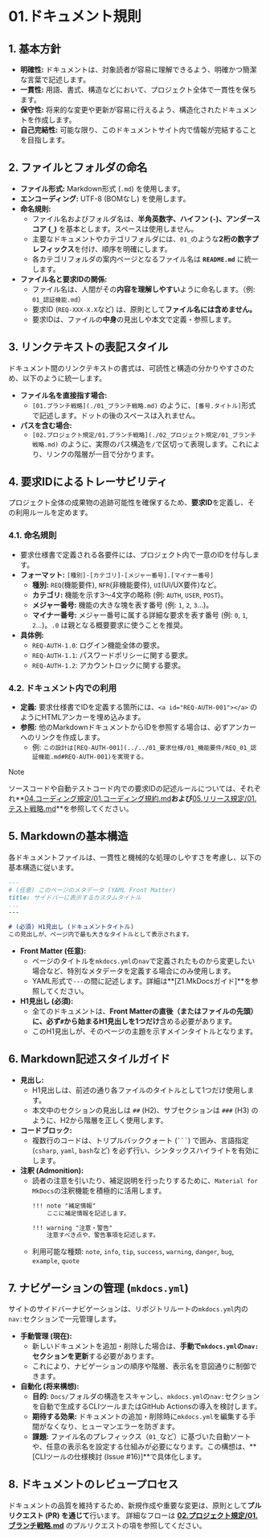 # 01.ドキュメント規則

## 1. 基本方針

*   **明確性:** ドキュメントは、対象読者が容易に理解できるよう、明確かつ簡潔な言葉で記述します。
*   **一貫性:** 用語、書式、構造などにおいて、プロジェクト全体で一貫性を保ちます。
*   **保守性:** 将来的な変更や更新が容易に行えるよう、構造化されたドキュメントを作成します。
*   **自己完結性:** 可能な限り、このドキュメントサイト内で情報が完結することを目指します。

## 2. ファイルとフォルダの命名

*   **ファイル形式:** Markdown形式 (`.md`) を使用します。
*   **エンコーディング:** UTF-8 (BOMなし) を使用します。
*   **命名規則:**
    *   ファイル名およびフォルダ名は、**半角英数字、ハイフン (`-`)、アンダースコア (`_`)** を基本とします。スペースは使用しません。
    *   主要なドキュメントやカテゴリフォルダには、`01_`のような**2桁の数字プレフィックス**を付け、順序を明確にします。
    *   各カテゴリフォルダの案内ページとなるファイル名は **`README.md`** に統一します。
*   **ファイル名と要求IDの関係:**
    *   ファイル名は、人間がその**内容を理解しやすい**ように命名します。（例: `01_認証機能.md`）
    *   要求ID (`REQ-XXX-X.X`など) は、原則として**ファイル名には含めません。**
    *   要求IDは、ファイルの**中身**の見出しや本文で定義・参照します。

## 3. リンクテキストの表記スタイル

ドキュメント間のリンクテキストの書式は、可読性と構造の分かりやすさのため、以下のように統一します。

*   **ファイル名を直接指す場合:**
    *   `[01.ブランチ戦略](./01_ブランチ戦略.md)` のように、`[番号.タイトル]`形式で記述します。ドットの後のスペースは入れません。
*   **パスを含む場合:**
    *   `[02.プロジェクト規定/01.ブランチ戦略](./02_プロジェクト規定/01_ブランチ戦略.md)` のように、実際のパス構造を`/`で区切って表現します。これにより、リンクの階層が一目で分かります。

## 4. 要求IDによるトレーサビリティ

プロジェクト全体の成果物の追跡可能性を確保するため、**要求ID**を定義し、その利用ルールを定めます。

### 4.1. 命名規則
*   要求仕様書で定義される各要件には、プロジェクト内で一意のIDを付与します。
*   **フォーマット:** `[種別]-[カテゴリ]-[メジャー番号].[マイナー番号]`
    *   **種別:** `REQ`(機能要件), `NFR`(非機能要件), `UI`(UI/UX要件)など。
    *   **カテゴリ:** 機能を示す3〜4文字の略称 (例: `AUTH`, `USER`, `POST`)。
    *   **メジャー番号:** 機能の大きな塊を表す番号 (例: `1`, `2`, `3`...)。
    *   **マイナー番号:** メジャー番号に属する詳細な要求を表す番号 (例: `0`, `1`, `2`...)。`.0` は親となる概要要求に使うことを推奨。
*   **具体例:**
    *   `REQ-AUTH-1.0`: ログイン機能全体の要求。
    *   `REQ-AUTH-1.1`: パスワードポリシーに関する要求。
    *   `REQ-AUTH-1.2`: アカウントロックに関する要求。

### 4.2. ドキュメント内での利用
*   **定義:** 要求仕様書でIDを定義する箇所には、`<a id="REQ-AUTH-001"></a>` のようにHTMLアンカーを埋め込みます。
*   **参照:** 他のMarkdownドキュメントからIDを参照する場合は、必ずアンカーへのリンクを作成します。
    *   例: `この設計は[REQ-AUTH-001](../../01_要求仕様/01_機能要件/REQ_01_認証機能.md#REQ-AUTH-001)を実現する。`

> [!NOTE]
> ソースコードや自動テストコード内での要求IDの記述ルールについては、それぞれ**[04.コーディング規定/01.コーディング規約.md](../../04_コーディング規定/01_コーディング規約.md)**および**[05.リリース規定/01.テスト戦略.md](../../05_リリース規定/01_テスト戦略.md)**を参照してください。

## 5. Markdownの基本構造

各ドキュメントファイルは、一貫性と機械的な処理のしやすさを考慮し、以下の基本構造に従います。

```markdown
---
# (任意) このページのメタデータ (YAML Front Matter)
title: サイドバーに表示するカスタムタイトル
...
---

# (必須) H1見出し (ドキュメントタイトル)
この見出しが、ページ内で最も大きなタイトルとして表示されます。
```

*   **Front Matter (任意):**
    *   ページのタイトルを`mkdocs.yml`の`nav`で定義されたものから変更したい場合など、特別なメタデータを定義する場合にのみ使用します。
    *   YAML形式で`---`の間に記述します。詳細は**[Z1.MkDocsガイド]**を参照してください。
*   **H1見出し (必須):**
    *   全てのドキュメントは、**Front Matterの直後（またはファイルの先頭）に、必ず`#`から始まるH1見出しを1つだけ**含める必要があります。
    *   このH1見出しが、そのページの主題を示すメインタイトルとなります。

## 6. Markdown記述スタイルガイド

*   **見出し:**
    *   H1見出しは、前述の通り各ファイルのタイトルとして1つだけ使用します。
    *   本文中のセクションの見出しは `##` (H2)、サブセクションは `###` (H3) のように、H2から階層を正しく使用します。
*   **コードブロック:**
    *   複数行のコードは、トリプルバッククォート (`` ``` ``) で囲み、言語指定 (`csharp`, `yaml`, `bash`など) を必ず行い、シンタックスハイライトを有効にします。
*   **注釈 (Admonition):**
    *   読者の注意を引いたり、補足説明を行ったりするために、`Material for MkDocs`の注釈機能を積極的に活用します。
        ```markdown
        !!! note "補足情報"
            ここに補足情報を記述します。
        
        !!! warning "注意・警告"
            注意すべき点や、警告事項を記述します。
        ```
    *   利用可能な種類: `note`, `info`, `tip`, `success`, `warning`, `danger`, `bug`, `example`, `quote`

## 7. ナビゲーションの管理 (`mkdocs.yml`)

サイトのサイドバーナビゲーションは、リポジトリルートの`mkdocs.yml`内の`nav:`セクションで一元管理します。

*   **手動管理 (現在):**
    *   新しいドキュメントを追加・削除した場合は、**手動で`mkdocs.yml`の`nav:`セクションを更新**する必要があります。
    *   これにより、ナビゲーションの順序や階層、表示名を意図通りに制御できます。
*   **自動化 (将来構想):**
    *   **目的:** `Docs/`フォルダの構造をスキャンし、`mkdocs.yml`の`nav:`セクションを自動で生成するCLIツールまたはGitHub Actionsの導入を検討します。
    *   **期待する効果:** ドキュメントの追加・削除時に`mkdocs.yml`を編集する手間がなくなり、ヒューマンエラーを防ぎます。
    *   **課題:** ファイル名のプレフィックス（`01_`など）に基づいた自動ソートや、任意の表示名を設定する仕組みが必要になります。この構想は、**[CLIツールの仕様検討 (Issue #16)]**で具体化します。

## 8. ドキュメントのレビュープロセス

ドキュメントの品質を維持するため、新規作成や重要な変更は、原則として**プルリクエスト (PR) を通じて**行います。
詳細なフローは **[02.プロジェクト規定/01.ブランチ戦略.md](../02_プロジェクト規定/01_ブランチ戦略.md)** のプルリクエストの項を参照してください。
